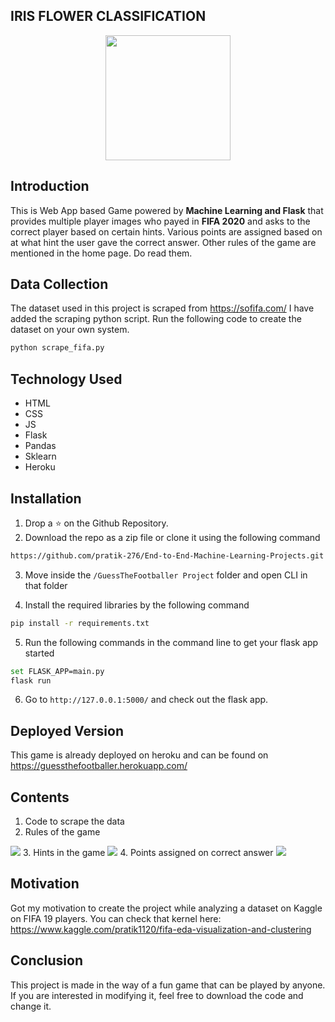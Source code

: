 ## IRIS FLOWER CLASSIFICATION

<p align="center"><img src="https://github.com/pratik-276/End-to-End-Machine-Learning-Projects/blob/master/IRIS%20Flower%20Classification%20Project/static/Iris-virginica.PNG" height="200" width="200"></p>

## Introduction

This is Web App based Game powered by <b>Machine Learning and Flask</b> that provides multiple player images who payed in <b>FIFA 2020</b> and asks to the correct player based on certain hints. Various points are assigned based on at what hint the user gave the correct answer. Other rules of the game are mentioned in the home page. Do read them.

## Data Collection

The dataset used in this project is scraped from <a href="https://sofifa.com/">https://sofifa.com/</a>
I have added the scraping python script. Run the following code to create the dataset on your own system.
```sh
python scrape_fifa.py
```

## Technology Used

<ul>
  <li>HTML</li>
  <li>CSS</li>
  <li>JS</li>
  <li>Flask</li>
  <li>Pandas</li>
  <li>Sklearn</li>
  <li>Heroku</li>
</ul>

## Installation

1. Drop a ⭐ on the Github Repository.
2. Download the repo as a zip file or clone it using the following command
```sh
https://github.com/pratik-276/End-to-End-Machine-Learning-Projects.git
```

3. Move inside the ` /GuessTheFootballer Project ` folder and open CLI in that folder

4. Install the required libraries by the following command
```sh
pip install -r requirements.txt
```

5. Run the following commands in the command line to get your flask app started
```sh
set FLASK_APP=main.py
flask run
```

6. Go to `http://127.0.0.1:5000/` and check out the flask app.

## Deployed Version

This game is already deployed on heroku and can be found on <a href="https://guessthefootballer.herokuapp.com/">https://guessthefootballer.herokuapp.com/</a>

## Contents

1. Code to scrape the data
2. Rules of the game
<img src="https://github.com/pratik-276/End-to-End-Machine-Learning-Projects/blob/master/GuessTheFootballer%20project/app/static/1.PNG">
3. Hints in the game
<img src="https://github.com/pratik-276/End-to-End-Machine-Learning-Projects/blob/master/GuessTheFootballer%20project/app/static/2.PNG">
4. Points assigned on correct answer
<img src="https://github.com/pratik-276/End-to-End-Machine-Learning-Projects/blob/master/GuessTheFootballer%20project/app/static/3.PNG">

## Motivation

Got my motivation to create the project while analyzing a dataset on Kaggle on FIFA 19 players.
You can check that kernel here: <a href="https://www.kaggle.com/pratik1120/fifa-eda-visualization-and-clustering">https://www.kaggle.com/pratik1120/fifa-eda-visualization-and-clustering</a>

## Conclusion

This project is made in the way of a fun game that can be played by anyone. If you are interested in modifying it, feel free to download the code and change it.
